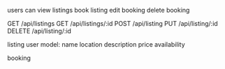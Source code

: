 users can view listings
book listing
edit booking
delete booking

GET /api/listings
GET /api/listings/:id
POST /api/listing
PUT /api/listing/:id
DELETE /api/listing/:id

listing
user model:
  name
  location
  description
  price
  availability

  booking
